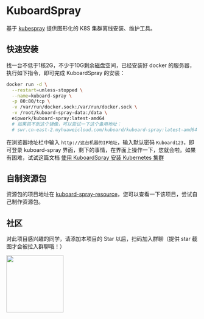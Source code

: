 
# KuboardSpray

基于 [kubespray](https://github.com/kubernetes-sigs/kubespray) 提供图形化的 K8S 集群离线安装、维护工具。

## 快速安装

找一台不低于1核2G，不少于10G剩余磁盘空间，已经安装好 docker 的服务器，执行如下指令，即可完成 KuboardSpray 的安装：

``` sh
docker run -d \
  --restart=unless-stopped \
  --name=kuboard-spray \
  -p 80:80/tcp \
  -v /var/run/docker.sock:/var/run/docker.sock \
  -v /root/kuboard-spray-data:/data \
  eipwork/kuboard-spray:latest-amd64
  # 如果抓不到这个镜像，可以尝试一下这个备用地址：
  # swr.cn-east-2.myhuaweicloud.com/kuboard/kuboard-spray:latest-amd64
```

在浏览器地址栏中输入 `http://这台机器的IP地址`，输入默认密码 `Kuboard123`，即可登录 kuboard-spray 界面，剩下的事情，在界面上操作一下，您就会啦。如果有困难，试试这篇文档 [使用 KuboardSpray 安装 Kubernetes 集群](https://kuboard.cn/install/install-k8s.html)

## 自制资源包

资源包的项目地址在 [kuboard-spray-resource](https://github.com/eip-work/kuboard-spray-resource)，您可以查看一下该项目，尝试自己制作资源包。

## 社区

对此项目感兴趣的同学，请添加本项目的 Star 以后，扫码加入群聊（提供 star 截图才会被拉入群聊哦！）

<p>
  <img src="https://addons.kuboard.cn/downloads/qr_code_kuboard-spray.jpg" style="width: 150px; height: 150px;"/>
</p>